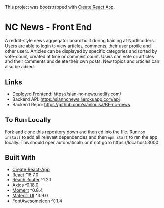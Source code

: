 This project was bootstrapped with [Create React App](https://github.com/facebook/create-react-app).

# NC News - Front End

A reddit-style news aggregator board built during training at Northcoders. Users are able to login to view articles, comments, their user profile and other users. Articles can be displayed by specific categories and sorted by vote-count, created at time or comment count. Users can vote on articles and their comments and delete their own posts. New topics and articles can also be added.

## Links

- Deployed Frontend: https://sian-nc-news.netlify.com/
- Backend API: https://sianncnews.herokuapp.com/api
- Backend Repo: https://github.com/sianlouisa/BE-nc-news

## To Run Locally

Fork and clone this repository down and then cd into the file. Run `npm install` to add all relevant dependencies and then `npm start` to run the app locally. This should open automatically or if not go to https://localhost:3000

## Built With

- [Create-React-App](https://github.com/facebook/create-react-app)
- [React](https://reactjs.org/) ^16.7.0
- [Reach Router](https://reach.tech/router) ^1.2.1
- [Axios](https://www.axios.com/) ^0.18.0
- [Moment](https://www.npmjs.com/package/react-moment) ^0.8.4
- [Material UI](https://material-ui.com/) ^3.9.0
- [FontAwesomeIcon](https://fontawesome.com/) ^0.1.4
